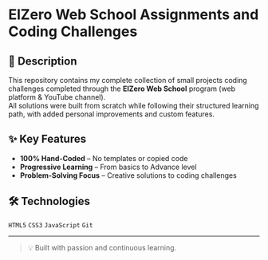 # ElZero Web School Assignments and Coding Challenges

## 📝 Description  
This repository contains my complete collection of small projects coding challenges completed through the **ElZero Web School** program (web platform & YouTube channel).  
All solutions were built from scratch while following their structured learning path, with added personal improvements and custom features.

## ✨ Key Features  
- **100% Hand-Coded** – No templates or copied code  
- **Progressive Learning** – From basics to Advance level  
- **Problem-Solving Focus** – Creative solutions to coding challenges  

## 🛠️ Technologies  
`HTML5` `CSS3` `JavaScript` `Git`

---

> 💡 Built with passion and continuous learning.  
